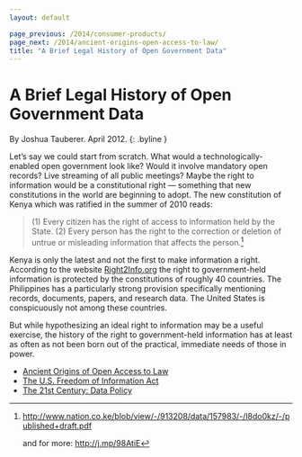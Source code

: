 ```yaml
---
layout: default

page_previous: /2014/consumer-products/
page_next: /2014/ancient-origins-open-access-to-law/
title: "A Brief Legal History of Open Government Data"
---
```

A Brief Legal History of Open Government Data
=============================================

By Joshua Tauberer. April 2012.
{: .byline }


Let’s say we could start from scratch. What would a technologically-enabled <span>open government</span> look like? Would it involve mandatory open records? Live streaming of all public meetings? Maybe the right to information would be a constitutional right — something that new constitutions in the world are beginning to adopt. The new constitution of <span>Kenya</span> which was ratified in the summer of 2010 reads:

> (1) Every citizen has the right of access to information held by the State. (2) Every person has the right to the correction or deletion of untrue or misleading information that affects the person.[^1]

Kenya is only the latest and not the first to make information a right. According to the website [Right2Info.org](http://right2info.org/constitutional-protections-of-the-right-to) the right to government-held information is protected by the constitutions of roughly 40 countries. The Philippines has a particularly strong provision specifically mentioning records, documents, papers, and research data. The United States is conspicuously not among these countries.

But while hypothesizing an ideal right to information may be a useful exercise, the history of the right to government-held information has at least as often as not been born out of the practical, immediate needs of those in power.

[^1]: <http://www.nation.co.ke/blob/view/-/913208/data/157983/-/l8do0kz/-/published+draft.pdf>

    and for more: <http://j.mp/98AtiE>


* [Ancient Origins of Open Access to Law](/2014/ancient-origins-open-access-to-law/)
* [The U.S. Freedom of Information Act](/2014/the-us-freedom-information-act/)
* [The 21st Century: Data Policy](/2014/the-21st-century-data-policy/)
